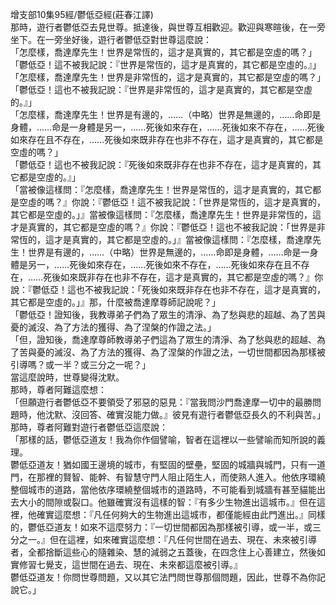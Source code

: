 增支部10集95經/鬱低亞經(莊春江譯)  
那時，遊行者鬱低亞去見世尊。抵達後，與世尊互相歡迎。歡迎與寒暄後，在一旁坐下。在一旁坐好後，遊行者鬱低亞對世尊這麼說：  
「怎麼樣，喬達摩先生！世界是常恆的，這才是真實的，其它都是空虛的嗎？」  
「鬱低亞！這不被我記說：『世界是常恆的，這才是真實的，其它都是空虛的。』」  
「怎麼樣，喬達摩先生！世界是非常恆的，這才是真實的，其它都是空虛的嗎？」  
「鬱低亞！這也不被我記說：『世界是非常恆的，這才是真實的，其它都是空虛的。』」  
「怎麼樣，喬達摩先生！世界是有邊的，……（中略）世界是無邊的，……命即是身體，……命是一身體是另一，……死後如來存在，……死後如來不存在，……死後如來存在且不存在，……死後如來既非存在也非不存在，這才是真實的，其它都是空虛的嗎？」  
「鬱低亞！這也不被我記說：『死後如來既非存在也非不存在，這才是真實的，其它都是空虛的。』」  
「當被像這樣問：『怎麼樣，喬達摩先生！世界是常恆的，這才是真實的，其它都是空虛的嗎？』你說：『鬱低亞！這不被我記說：「世界是常恆的，這才是真實的，其它都是空虛的。」』當被像這樣問：『怎麼樣，喬達摩先生！世界是非常恆的，這才是真實的，其它都是空虛的嗎？』你說：『鬱低亞！這也不被我記說：「世界是非常恆的，這才是真實的，其它都是空虛的。」』當被像這樣問：『怎麼樣，喬達摩先生！世界是有邊的，……（中略）世界是無邊的，……命即是身體，……命是一身體是另一，……死後如來存在，……死後如來不存在，……死後如來存在且不存在，……死後如來既非存在也非不存在，這才是真實的，其它都是空虛的嗎？』你說：『鬱低亞！這也不被我記說：「死後如來既非存在也非不存在，這才是真實的，其它都是空虛的。」』那，什麼被喬達摩尊師記說呢？」  
「鬱低亞！證知後，我教導弟子們為了眾生的清淨、為了愁與悲的超越、為了苦與憂的滅沒、為了方法的獲得、為了涅槃的作證之法。」  
「但，證知後，喬達摩尊師教導弟子們這為了眾生的清淨、為了愁與悲的超越、為了苦與憂的滅沒、為了方法的獲得、為了涅槃的作證之法，一切世間都因為那樣被引導嗎？或一半？或三分之一呢？」  
當這麼說時，世尊變得沈默。  
那時，尊者阿難這麼想：  
「但願遊行者鬱低亞不要領受了邪惡的惡見：『當我問沙門喬達摩一切中的最勝問題時，他沈默、沒回答、確實沒能力做。』彼見有遊行者鬱低亞長久的不利與苦。」  
那時，尊者阿難對遊行者鬱低亞這麼說：  
「那樣的話，鬱低亞道友！我為你作個譬喻，智者在這裡以一些譬喻而知所說的義理。  
鬱低亞道友！猶如國王邊境的城市，有堅固的壁壘，堅固的城牆與城門，只有一道門，在那裡的賢智、能幹、有智慧守門人阻止陌生人，而使熟人進入。他依序環繞整個城市的道路，當他依序環繞整個城市的道路時，不可能看到城牆有甚至貓能出去大小的間隙或裂口。他雖確實沒有這樣的智：『有多少生物進出這城市。』但在這裡，他確實這麼想：『凡任何夠大的生物進出這城市，都僅能經由此門進出。』同樣的，鬱低亞道友！如來不這麼努力：『一切世間都因為那樣被引導，或一半，或三分之一。』但在這裡，如來確實這麼想：『凡任何世間在過去、現在、未來被引導者，全都捨斷這些心的隨雜染、慧的減弱之五蓋後，在四念住上心善建立，然後如實修習七覺支，這世間在過去、現在、未來都這麼被引導。』  
鬱低亞道友！你問世尊問題，又以其它法門問世尊那個問題，因此，世尊不為你記說它。」  
  
  
